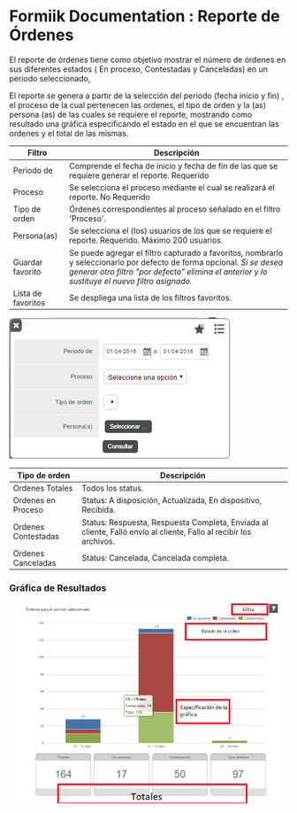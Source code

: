 #   Formiik Documentation : Reporte de Órdenes
  
El reporte de órdenes tiene como objetivo mostrar el número de órdenes en sus diferentes estados ( En proceso, Contestadas y Canceladas) en un periodo seleccionado,

El reporte se genera a partir de la selección del periodo (fecha inicio y fin) , el proceso de la cual pertenecen las ordenes, el tipo de orden y la (as) persona (as) de las cuales se requiere el reporte, mostrando como resultado una gráfica especificando el estado en el que se encuentran las ordenes y el total de las mismas.

| Filtro | Descripción |
| --- | --- |
| Periodo de | Comprende el fecha de inicio y fecha de fin de las que se requiere generar el reporte. Requerido |
| Proceso | Se selecciona el proceso mediante el cual se realizará el reporte. No Requerido |
| Tipo de orden | Órdenes correspondientes al proceso señalado en el filtro 'Proceso'. |
| Persona(as) | Se selecciona el (los) usuarios de los que se requiere el reporte. Requerido. Máximo 200 usuarios.  |
| Guardar favorito | Se puede agregar el filtro capturado a favoritos, nombrarlo y seleccionarlo por defecto de forma opcional.  *Si se desea generar otro filtro "por defecto" elimina el anterior y lo sustituye el nuevo filtro asignado.*  |
| Lista de favoritos | Se despliega una lista de los filtros favoritos. |

![](../assets/42336353.png)

| Tipo de orden | Descripción |
| --- | --- |
| Ordenes Totales | Todos los status. |
| Ordenes en Proceso | Status: A disposición, Actualizada, En dispositivo, Recibida. |
| Ordenes Contestadas | Status: Respuesta, Respuesta Completa, Enviada al cliente, Falló envío al cliente, Fallo al recibir los archivos. |
| Ordenes Canceladas | Status: Cancelada, Cancelada completa. |

### Gráfica de Resultados 

![](../assets/40796289.png)
